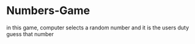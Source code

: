 # Numbers-Game
in this game, computer selects a random number and it is the users duty guess that number

